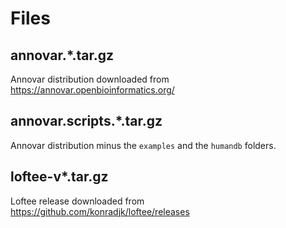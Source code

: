 # Files

## annovar.*.tar.gz

Annovar distribution downloaded from https://annovar.openbioinformatics.org/

## annovar.scripts.*.tar.gz

Annovar distribution minus the `examples` and the `humandb` folders.


## loftee-v*.tar.gz

Loftee release downloaded from https://github.com/konradjk/loftee/releases
